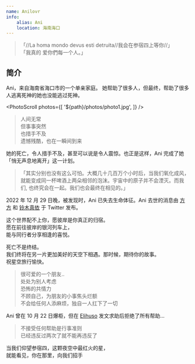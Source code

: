 ```yaml
---
name: Anilovr
info:
    alias: Ani
    location: 海南海口
---
```


>「//La homa mondo devus esti detruita//我会在参宿四上等你//」  
>「我真的 爱你們每一个人。」

## 简介

Ani，来自海南省海口市的一个单亲家庭。
她帮助了很多人，但最终，帮助了很多人逃离死神的她也没能逃过死神。

<PhotoScroll photos={[ '${path}/photos/photo1.jpg', ]} />

> 人间无常  
> 但事事突然  
> 也措手不及  
> 遗憾残酷，也在一瞬间到来

她的死亡，令人措手不及，甚至可以说是令人震惊。也正是这样，Ani 完成了她「悄无声息地离开」这一计划。

> 「其实分别也没有这么可怕。大概几十几百万个小时后，当我们氧化成风，就能变成同一杯啤酒上两朵相邻的泡沫。宇宙中的原子并不会湮灭。而我们, 也终究会在一起。我们也会最终在相见的。」

2022 年 12 月 29 日晚，被发现时，Ani 已失去生命体征。Ani 去世的消息由 [方方](https://twitter.com/fang050722) 和 [铃木真依](https://twitter.com/MissSuzuki23) 于 Twitter 发布。

这个世界配不上你，愿彼岸是你真正的归宿。  
愿在前往彼岸的银河列车上，  
能与同行者分享相逢的喜悦。  

死亡不是终结。  
我们终将在另一片更加美好的天空下相遇。那时候，期待你的故事。  
祝星空旅行愉快。  

> 很可爱的一个朋友..  
> 处处为别人考虑  
> 恐怖的共情力  
> 不顾自己，为朋友的小事焦头烂额  
> 不会给任何人添麻烦，独自一人扛下了一切  

Ani 曾在 10 月 22 日爆柜，但在 [Elihuso](https://twitter.com/ElihusoQ) 发文求助后拒绝了所有帮助...

> 不接受任何帮助是行事准则  
> 已经违反过两次了就不能再违反了

当我们仰望参宿四，这颗夜空中最红火的星，  
就能看见，你在那里，向我们招手  
